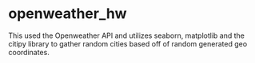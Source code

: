 # openweather_hw
This used the Openweather API and utilizes seaborn, matplotlib and the citipy library to gather random cities based off of random generated geo coordinates.

